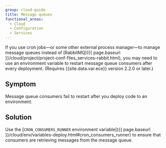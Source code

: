```yaml
---
group: cloud-guide
title: Message queues
functional_areas:
  - Cloud
  - Configuration
  - Services
---
```


If you use cron jobs—or some other external process manager—to manage message queues instead of [RabbitMQ]({{ page.baseurl }}/cloud/project/project-conf-files_services-rabbit.html), you may need to use an environment variable to restart message queue consumers after every deployment. (Requires {{site.data.var.ece}} version 2.2.0 or later.)

## Symptom

Message queue consumers fail to restart after you deploy code to an environment.

## Solution

Use the [`CRON_CONSUMERS_RUNNER` environment variable]({{ page.baseurl }}/cloud/env/variables-deploy.html#cron_consumers_runner) to ensure that consumers are retrieving messages from the message queue.
